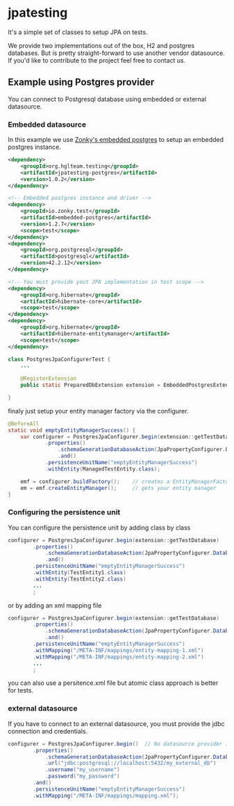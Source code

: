 # jpatesting
It's a simple set of classes to setup JPA on tests.

We provide two implementations out of the box, H2 and postgres databases. 
But is pretty straight-forward to use another vendor datasource. 
If you'd like to contribute to the project feel free to contact us.

## Example using Postgres provider

You can connect to Postgresql database using embedded or
external datasource.

### Embedded datasource

In this example we use [Zonky's embedded postgres](https://github.com/zonkyio/embedded-postgres)
to setup an embedded postgres instance.

``` xml
<dependency>
    <groupId>org.hglteam.testing</groupId>
    <artifactId>jpatesting-postgres</artifactId>
    <version>1.0.2</version>
</dependency>

<!-- Embedded postgres instance and driver -->
<dependency>
    <groupId>io.zonky.test</groupId>
    <artifactId>embedded-postgres</artifactId>
    <version>1.2.7</version>
    <scope>test</scope>
</dependency>
<dependency>
    <groupId>org.postgresql</groupId>
    <artifactId>postgresql</artifactId>
    <version>42.2.12</version>
</dependency>

<!-- You must provide yout JPA implementation in test scope -->
<dependency>
    <groupId>org.hibernate</groupId>
    <artifactId>hibernate-core</artifactId>
    <scope>test</scope>
</dependency>
<dependency>
    <groupId>org.hibernate</groupId>
    <artifactId>hibernate-entitymanager</artifactId>
    <scope>test</scope>
</dependency>
```

``` java
class PostgresJpaConfigurerTest {
    ...
    
    @RegisterExtension
    public static PreparedDbExtension extension = EmbeddedPostgresExtension.preparedDatabase(e -> { });

}
```

finaly just setup your entity manager factory via the configurer.

``` java 
@BeforeAll
static void emptyEntityManagerSuccess() {
    var configurer = PostgresJpaConfigurer.begin(extension::getTestDatabase)    // pass a datasource provider to the initializer
            .properties()
                .schemaGenerationDatabaseAction(JpaPropertyConfigurer.DatabaseAction.DROP_AND_CREATE)
                .and()
            .persistenceUnitName("emptyEntityManagerSuccess")
            .withEntity(ManagedTestEntity.class);

    emf = configurer.buildFactory();    // creates a EntityManagerFactory
    em = emf.createEntityManager();     // gets your entity manager
}
```

### Configuring the persistence unit

You can configure the persistence unit by adding class by class

``` java
configurer = PostgresJpaConfigurer.begin(extension::getTestDatabase)
        .properties()
            .schemaGenerationDatabaseAction(JpaPropertyConfigurer.DatabaseAction.DROP_AND_CREATE)
            .and()
        .persistenceUnitName("emptyEntityManagerSuccess")
        .withEntity(TestEntity1.class)
        .withEntity(TestEntity2.class)
        ...
        ;
```

or by adding an xml mapping file

``` java
configurer = PostgresJpaConfigurer.begin(extension::getTestDatabase)
        .properties()
            .schemaGenerationDatabaseAction(JpaPropertyConfigurer.DatabaseAction.DROP_AND_CREATE)
            .and()
        .persistenceUnitName("emptyEntityManagerSuccess")
        .withMapping("/META-INF/mappings/entity-mapping-1.xml")
        .withMapping("/META-INF/mappings/entity-mapping-2.xml")
        ...
        ;
```

you can also use a persitence.xml file but atomic class approach is better 
for tests.

### external datasource

If you have to connect to an external datasource, you must provide 
the jdbc connection and credentials.

``` java
configurer = PostgresJpaConfigurer.begin()  // No datasource provider is required within the initializer.
        .properties()
            .schemaGenerationDatabaseAction(JpaPropertyConfigurer.DatabaseAction.DROP_AND_CREATE)
            .url("jdbc:postgresql://localhost:5432/my_external_db")
            .username("my_username")
            .password("my_password")
        .and()
        .persistenceUnitName("emptyEntityManagerSuccess")
        .withMapping("/META-INF/mappings/mapping.xml");
```
